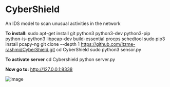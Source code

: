 # CyberShield
An IDS model to scan unusual activities in the network

**To install:**
sudo apt-get install git python3 python3-dev python3-pip python-is-python3 libpcap-dev build-essential procps schedtool
sudo pip3 install pcapy-ng
git clone --depth 1 https://github.com/itzme-rashmii/CyberShield.git
cd CyberShield
sudo python3 sensor.py

**To activate server**
cd Cybershield
python server.py

**Now go to:**
http://127.0.0.1:8338 

![image](https://github.com/user-attachments/assets/d8f337ec-caec-4bf6-8b98-3f16218be597)

